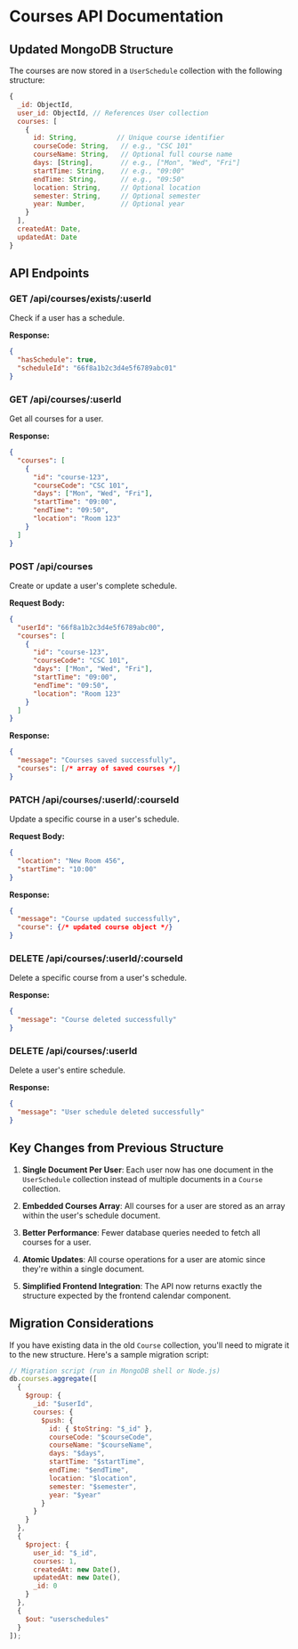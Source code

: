 # Courses API Documentation

## Updated MongoDB Structure

The courses are now stored in a `UserSchedule` collection with the following structure:

```javascript
{
  _id: ObjectId,
  user_id: ObjectId, // References User collection
  courses: [
    {
      id: String,          // Unique course identifier 
      courseCode: String,   // e.g., "CSC 101"
      courseName: String,   // Optional full course name
      days: [String],       // e.g., ["Mon", "Wed", "Fri"]
      startTime: String,    // e.g., "09:00"
      endTime: String,      // e.g., "09:50"
      location: String,     // Optional location
      semester: String,     // Optional semester
      year: Number,         // Optional year
    }
  ],
  createdAt: Date,
  updatedAt: Date
}
```

## API Endpoints

### GET /api/courses/exists/:userId
Check if a user has a schedule.

**Response:**
```json
{
  "hasSchedule": true,
  "scheduleId": "66f8a1b2c3d4e5f6789abc01"
}
```

### GET /api/courses/:userId
Get all courses for a user.

**Response:**
```json
{
  "courses": [
    {
      "id": "course-123",
      "courseCode": "CSC 101",
      "days": ["Mon", "Wed", "Fri"],
      "startTime": "09:00",
      "endTime": "09:50",
      "location": "Room 123"
    }
  ]
}
```

### POST /api/courses
Create or update a user's complete schedule.

**Request Body:**
```json
{
  "userId": "66f8a1b2c3d4e5f6789abc00",
  "courses": [
    {
      "id": "course-123",
      "courseCode": "CSC 101", 
      "days": ["Mon", "Wed", "Fri"],
      "startTime": "09:00",
      "endTime": "09:50",
      "location": "Room 123"
    }
  ]
}
```

**Response:**
```json
{
  "message": "Courses saved successfully",
  "courses": [/* array of saved courses */]
}
```

### PATCH /api/courses/:userId/:courseId
Update a specific course in a user's schedule.

**Request Body:**
```json
{
  "location": "New Room 456",
  "startTime": "10:00"
}
```

**Response:**
```json
{
  "message": "Course updated successfully",
  "course": {/* updated course object */}
}
```

### DELETE /api/courses/:userId/:courseId
Delete a specific course from a user's schedule.

**Response:**
```json
{
  "message": "Course deleted successfully"
}
```

### DELETE /api/courses/:userId
Delete a user's entire schedule.

**Response:**
```json
{
  "message": "User schedule deleted successfully"
}
```

## Key Changes from Previous Structure

1. **Single Document Per User**: Each user now has one document in the `UserSchedule` collection instead of multiple documents in a `Course` collection.

2. **Embedded Courses Array**: All courses for a user are stored as an array within the user's schedule document.

3. **Better Performance**: Fewer database queries needed to fetch all courses for a user.

4. **Atomic Updates**: All course operations for a user are atomic since they're within a single document.

5. **Simplified Frontend Integration**: The API now returns exactly the structure expected by the frontend calendar component.

## Migration Considerations

If you have existing data in the old `Course` collection, you'll need to migrate it to the new structure. Here's a sample migration script:

```javascript
// Migration script (run in MongoDB shell or Node.js)
db.courses.aggregate([
  {
    $group: {
      _id: "$userId",
      courses: {
        $push: {
          id: { $toString: "$_id" },
          courseCode: "$courseCode",
          courseName: "$courseName", 
          days: "$days",
          startTime: "$startTime",
          endTime: "$endTime",
          location: "$location",
          semester: "$semester",
          year: "$year"
        }
      }
    }
  },
  {
    $project: {
      user_id: "$_id",
      courses: 1,
      createdAt: new Date(),
      updatedAt: new Date(),
      _id: 0
    }
  },
  {
    $out: "userschedules"
  }
]);
```